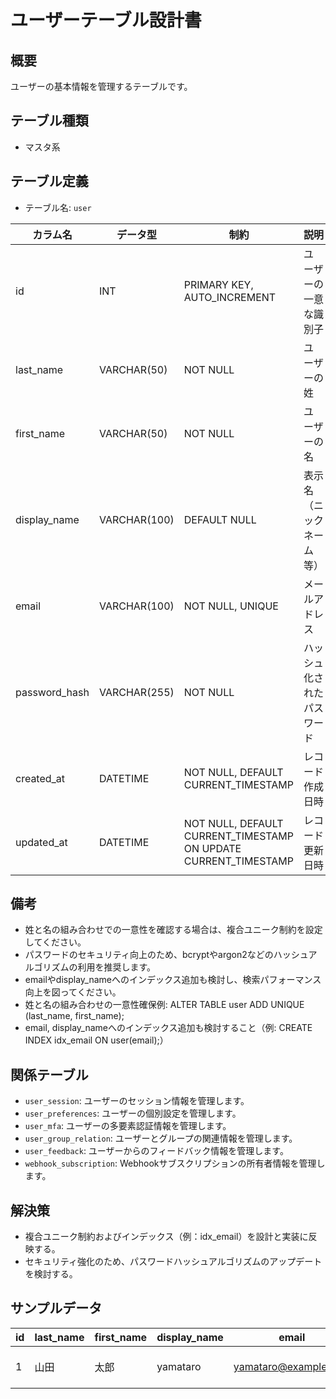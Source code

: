 # ユーザーテーブル設計書

## 概要
ユーザーの基本情報を管理するテーブルです。

## テーブル種類
- マスタ系

## テーブル定義
- テーブル名: `user`

| カラム名      | データ型     | 制約                                              | 説明                                  |
|---------------|--------------|---------------------------------------------------|---------------------------------------|
| id            | INT          | PRIMARY KEY, AUTO_INCREMENT                       | ユーザーの一意な識別子                  |
| last_name     | VARCHAR(50)  | NOT NULL                                          | ユーザーの姓                         |
| first_name    | VARCHAR(50)  | NOT NULL                                          | ユーザーの名                         |
| display_name  | VARCHAR(100) | DEFAULT NULL                                      | 表示名（ニックネーム等）               |
| email         | VARCHAR(100) | NOT NULL, UNIQUE                                  | メールアドレス                       |
| password_hash | VARCHAR(255) | NOT NULL                                          | ハッシュ化されたパスワード            |
| created_at    | DATETIME     | NOT NULL, DEFAULT CURRENT_TIMESTAMP               | レコード作成日時                      |
| updated_at    | DATETIME     | NOT NULL, DEFAULT CURRENT_TIMESTAMP ON UPDATE CURRENT_TIMESTAMP | レコード更新日時      |

## 備考
- 姓と名の組み合わせでの一意性を確認する場合は、複合ユニーク制約を設定してください。
- パスワードのセキュリティ向上のため、bcryptやargon2などのハッシュアルゴリズムの利用を推奨します。
- emailやdisplay_nameへのインデックス追加も検討し、検索パフォーマンス向上を図ってください。
- 姓と名の組み合わせの一意性確保例:
  ALTER TABLE user ADD UNIQUE (last_name, first_name);
- email, display_nameへのインデックス追加も検討すること（例: CREATE INDEX idx_email ON user(email);）

## 関係テーブル
- `user_session`: ユーザーのセッション情報を管理します。
- `user_preferences`: ユーザーの個別設定を管理します。
- `user_mfa`: ユーザーの多要素認証情報を管理します。
- `user_group_relation`: ユーザーとグループの関連情報を管理します。
- `user_feedback`: ユーザーからのフィードバック情報を管理します。
- `webhook_subscription`: Webhookサブスクリプションの所有者情報を管理します。

## 解決策
- 複合ユニーク制約およびインデックス（例：idx_email）を設計と実装に反映する。
- セキュリティ強化のため、パスワードハッシュアルゴリズムのアップデートを検討する。

## サンプルデータ

| id | last_name | first_name | display_name | email               | password_hash | created_at           | updated_at           |
|----|-----------|------------|--------------|---------------------|----------------|----------------------|----------------------|
| 1  | 山田      | 太郎       | yamataro     | yamataro@example.com| hash1          | 2023-10-01 00:00:00  | 2023-10-01 00:00:00  |

